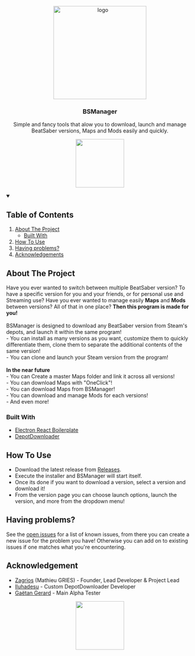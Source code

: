 <p align="center">
	<a href="https://github.com/RiskiVR/BSLegacyLauncher">
		<img src="https://raw.githubusercontent.com/Zagrios/bs-manager/master/resources/readme/icon.svg" alt="logo" width="250px"/>
	</a>
	<h3 align="center">BSManager</h3>
	<p align="center">Simple and fancy tools that alow you to download, launch and manage BeatSaber versions, Maps and Mods easily and quickly.</p>
</p>

<p align="center">
    <img src="https://github.com/Zagrios/bs-manager/blob/master/resources/readme/beat-running.png?raw=true" width="130"/>
</p>

<details open="open">
	<summary>
        <h2>Table of Contents</h2>
    </summary>
	<ol>
		<li>
			<a href="#about-the-project">About The Project</a>
			<ul><li><a href="#built-with">Built With</a></li></ul>
		</li>
		<li><a href="#how-to-use">How To Use</a></li>
		<li><a href="#having-problems">Having problems?</a></li>
		<li><a href="#acknowledgements">Acknowledgements</a></li>
	</ol>
</details>

<h2 id="about-the-project">About The Project</h2>
<p>
Have you ever wanted to switch between multiple BeatSaber version? To have a specific version for you and your friends, or for personal use and Streaming use? Have you ever wanted to manage easily <b>Maps</b> and <b>Mods</b> between versions? All of that in one place? <b>Then this program is made for you!</b>
<br/><br/>
BSManager is designed to download any BeatSaber version from Steam's depots, and launch it within the same program!<br>
- You can install as many versions as you want, customize them to quickly differentiate them, clone them to separate the additional contents of the same version!<br>
- You can clone and launch your Steam version from the program!<br/><br/>
<b>In the near future</b><br/>
- You can Create a master Maps folder and link it across all versions!<br/>
- You can download Maps with "OneClick"!<br/>
- You can download Maps from BSManager!<br/>
- You can download and manage Mods for each versions!<br/>
- And even more!
</p>
<h3 id="built-with">Built With</h3>
<ul>
	<li>
		<a href="https://github.com/electron-react-boilerplate/electron-react-boilerplate">Electron React Boilerplate</a>
	</li>
	<li>
		<a href="https://github.com/SteamRE/DepotDownloader">DepotDownloader</a>
	</li>
</ul>

<h2 id="how-to-use">How To Use</h2>
<ul>
	<li>
		Download the latest release from <a href="https://github.com/Zagrios/bs-manager/releases">Releases</a>.
	</li>
	<li>Execute the installer and BSManager will start itself.</li>
	<li>Once its done if you want to download a version, select a version and download it!</li>
	<li>From the version page you can choose launch options, launch the version, and more from the dropdown menu!</li>
</ul>

<h2 id="having-problems">Having problems?</h2>
<p>
See the <a href="https://github.com/Zagrios/bs-manager/issues">open issues</a> for a list of known issues, from there you can create a new issue for the problem you have!  
Otherwise you can add on to existing issues if one matches what you're encountering.
</p>
<h2 id="acknowledgements">Acknowledgement</h2>
<ul>
	<li><a href="https://github.com/Zagrios">Zagrios</a> (Mathieu GRIES) - Founder, Lead Developer & Project Lead</li>
	<li><a href="https://github.com/Iluhadesu">Iluhadesu</a> - Custom DepotDownloader Developer</li>
	<li><a href="https://github.com/GaetanGrd">Gaëtan Gerard</a> - Main Alpha Tester</li>
</ul>
<p align="center">
	<img src="https://github.com/Zagrios/bs-manager/blob/master/resources/readme/beat-conflict.png?raw=true" width="130"/>
</p>

